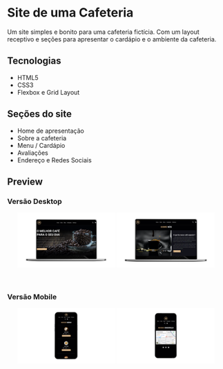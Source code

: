 # Site de uma Cafeteria

Um site simples e bonito para uma cafeteria fictícia. Com um layout receptivo e seções para apresentar o cardápio e o ambiente da cafeteria.

## Tecnologias

- HTML5
- CSS3
- Flexbox e Grid Layout

## Seções do site

- Home de apresentação
- Sobre a cafeteria
- Menu / Cardápio
- Avaliações
- Endereço e Redes Sociais

## Preview

### Versão Desktop

<p align="center">
  <img src="site-cafeteria/assets/mockups/cafeteria-mockup-home-pc.png" width="45%" alt="Mockup Home Desktop" />
  <img src="site-cafeteria/assets/mockups/cafeteria-mockup-sobre-pc.png" width="45%" alt="Mockup Sobre Desktop" />
</p>

<br/>

### Versão Mobile

<p align="center">
  <img src="site-cafeteria/assets/mockups/cafeteria-mockup-menu-celular.png" width="45%" alt="Mockup Menu Mobile" />
  <img src="site-cafeteria/assets/mockups/cafeteria-mockup-endereco-celular.png" width="45%" alt="Mockup Endereço Mobile" />
</p>
